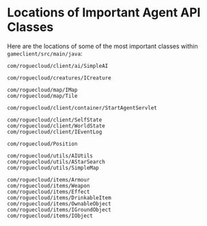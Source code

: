 # Locations of Important Agent API Classes #

Here are the locations of some of the most important classes within `gameclient/src/main/java`:

```
com/roguecloud/client/ai/SimpleAI

com/roguecloud/creatures/ICreature

com/roguecloud/map/IMap
com/roguecloud/map/Tile

com/roguecloud/client/container/StartAgentServlet

com/roguecloud/client/SelfState
com/roguecloud/client/WorldState
com/roguecloud/client/IEventLog

com/roguecloud/Position

com/roguecloud/utils/AIUtils
com/roguecloud/utils/AStarSearch
com/roguecloud/utils/SimpleMap

com/roguecloud/items/Armour
com/roguecloud/items/Weapon
com/roguecloud/items/Effect
com/roguecloud/items/DrinkableItem
com/roguecloud/items/OwnableObject
com/roguecloud/items/IGroundObject
com/roguecloud/items/IObject
```

